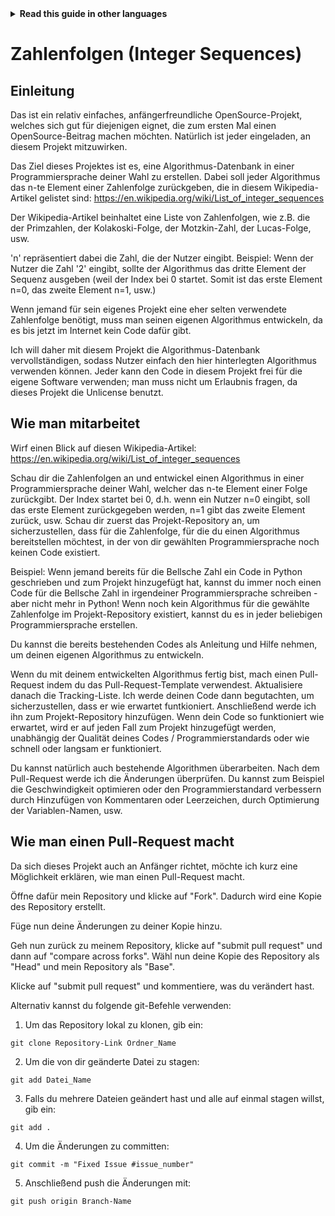 
<!-- Do not translate this -->
<details>
<summary>
<strong> Read this guide in other languages </strong>
</summary>
    <ul>
	    <li><a href="https://github.com/Twiggecode/Integer-Sequences/blob/main/README%20Translations/README_AR.md"> Arabic </a></li>
		<li><a href="https://github.com/Twiggecode/Integer-Sequences/blob/main/README%20Translations/README_CN.md"> Chinese </a></li>
		<li><a href="https://github.com/Twiggecode/Integer-Sequences/blob/main/README.md"> English </a></li>
        <li><a href="https://github.com/Twiggecode/Integer-Sequences/blob/main/README%20Translations/README_FR.md"> French </a></li>
        <li><a href="https://github.com/Twiggecode/Integer-Sequences/blob/main/README%20Translations/README_DE.md"> German </a></li>
		<li><a href="https://github.com/Twiggecode/Integer-Sequences/blob/main/README%20Translations/README_HINDI.md"> Hindi </a></li>
        <li><a href="https://github.com/Twiggecode/Integer-Sequences/blob/main/README%20Translations/README_ID.md"> Indonesian </a></li>
        <li><a href="https://github.com/Twiggecode/Integer-Sequences/blob/main/README%20Translations/README_IT.md"> Italian </a></li>
        <li><a href="https://github.com/Twiggecode/Integer-Sequences/blob/main/README%20Translations/README_KR.md"> Korean </a></li>
        <li><a href="https://github.com/Twiggecode/Integer-Sequences/blob/main/README%20Translations/README_PT.md"> Portuguese </a></li>
        <li><a href="https://github.com/Twiggecode/Integer-Sequences/blob/main/README%20Translations/README_RO.md"> Romanian </a></li>
        <li><a href="https://github.com/Twiggecode/Integer-Sequences/blob/main/README%20Translations/README_RU.md"> Russian </a></li>
        <li><a href="https://github.com/Twiggecode/Integer-Sequences/blob/main/README%20Translations/README_ES.md"> Spanish </a></li>
        <li><a href="https://github.com/Twiggecode/Integer-Sequences/blob/main/README%20Translations/README_AF.md"> Afrikaans </a></li>
        <li><a href="https://github.com/Twiggecode/Integer-Sequences/blob/main/README%20Translations/README_EL.md"> Greek - Ελληνικά </a></li>
        <li><a href="https://github.com/Twiggecode/Integer-Sequences/blob/main/README%20Translations/README_JP.md"> Japanese - 日本語 </a></li>
        <li><a href="https://github.com/Twiggecode/Integer-Sequences/blob/main/README%20Translations/README_NL.md"> Dutch - Nederlands </a></li>
        <li><a href="https://github.com/Twiggecode/Integer-Sequences/blob/main/README%20Translations/README_SW.md"> Swahili - Kiswahili </a></li>
	</ul> 
</details>
<!-- Do not translate this -->

# Zahlenfolgen (Integer Sequences)

## Einleitung 

Das ist ein relativ einfaches, anfängerfreundliche OpenSource-Projekt, welches sich gut für diejenigen eignet, die zum ersten Mal einen OpenSource-Beitrag machen möchten. Natürlich ist jeder eingeladen, an diesem Projekt mitzuwirken.

Das Ziel dieses Projektes ist es, eine Algorithmus-Datenbank in einer Programmiersprache deiner Wahl zu erstellen. Dabei soll jeder Algorithmus das n-te Element einer Zahlenfolge zurückgeben, 
die in diesem Wikipedia-Artikel gelistet sind: https://en.wikipedia.org/wiki/List_of_integer_sequences

Der Wikipedia-Artikel beinhaltet eine Liste von Zahlenfolgen, wie z.B. die der Primzahlen, der Kolakoski-Folge, der Motzkin-Zahl, der Lucas-Folge, usw.

'n' repräsentiert dabei die Zahl, die der Nutzer eingibt. 
Beispiel: Wenn der Nutzer die Zahl '2' eingibt, sollte der Algorithmus das dritte Element der Sequenz ausgeben (weil der Index bei 0 startet. Somit ist das erste Element n=0, das zweite Element n=1, usw.)

Wenn jemand für sein eigenes Projekt eine eher selten verwendete Zahlenfolge benötigt, muss man seinen eigenen Algorithmus entwickeln, da es bis jetzt im Internet kein Code dafür gibt.

Ich will daher mit diesem Projekt die Algorithmus-Datenbank vervollständigen, sodass Nutzer einfach den hier hinterlegten Algorithmus verwenden können.
Jeder kann den Code in diesem Projekt frei für die eigene Software verwenden; man muss nicht um Erlaubnis fragen, da dieses Projekt die Unlicense benutzt.


## Wie man mitarbeitet

Wirf einen Blick auf diesen Wikipedia-Artikel: https://en.wikipedia.org/wiki/List_of_integer_sequences

Schau dir die Zahlenfolgen an und entwickel einen Algorithmus in einer Programmiersprache deiner Wahl, welcher das n-te Element einer Folge zurückgibt.
Der Index startet bei 0, d.h. wenn ein Nutzer n=0 eingibt, soll das erste Element zurückgegeben werden, n=1 gibt das zweite Element zurück, usw.
Schau dir zuerst das Projekt-Repository an, um sicherzustellen, dass für die Zahlenfolge, für die du einen Algorithmus bereitstellen möchtest, in der von dir gewählten Programmiersprache noch keinen Code existiert.

Beispiel: 
Wenn jemand bereits für die Bellsche Zahl ein Code in Python geschrieben und zum Projekt hinzugefügt hat, kannst du immer noch einen Code für die Bellsche Zahl in irgendeiner Programmiersprache schreiben - aber nicht mehr in Python!
Wenn noch kein Algorithmus für die gewählte Zahlenfolge im Projekt-Repository existiert, kannst du es in jeder beliebigen Programmiersprache erstellen.

Du kannst die bereits bestehenden Codes als Anleitung und Hilfe nehmen, um deinen eigenen Algorithmus zu entwickeln.

Wenn du mit deinem entwickelten Algorithmus fertig bist, mach einen Pull-Request indem du das Pull-Request-Template verwendest. Aktualisiere danach die Tracking-Liste. 
Ich werde deinen Code dann begutachten, um sicherzustellen, dass er wie erwartet funtkioniert. Anschließend werde ich ihn zum Projekt-Repository hinzufügen.
Wenn dein Code so funktioniert wie erwartet, wird er auf jeden Fall zum Projekt hinzugefügt werden, unabhängig der Qualität deines Codes / Programmierstandards oder wie schnell oder langsam er funktioniert.

Du kannst natürlich auch bestehende Algorithmen überarbeiten. Nach dem Pull-Request werde ich die Änderungen überprüfen. Du kannst zum Beispiel die Geschwindigkeit optimieren oder den Programmierstandard verbessern durch Hinzufügen von Kommentaren oder Leerzeichen, durch Optimierung der Variablen-Namen, usw.


## Wie man einen Pull-Request macht

Da sich dieses Projekt auch an Anfänger richtet, möchte ich kurz eine Möglichkeit erklären, wie man einen Pull-Request macht.

Öffne dafür mein Repository und klicke auf "Fork". Dadurch wird eine Kopie des Repository erstellt.

Füge nun deine Änderungen zu deiner Kopie hinzu.

Geh nun zurück zu meinem Repository, klicke auf "submit pull request" und dann auf "compare across forks". Wähl nun deine Kopie des Repository als "Head" und mein Repository als "Base". 

Klicke auf "submit pull request" und kommentiere, was du verändert hast.

Alternativ kannst du folgende git-Befehle verwenden:

1. Um das Repository lokal zu klonen, gib ein:

```git clone Repository-Link Ordner_Name```

2. Um die von dir geänderte Datei zu stagen:

```git add Datei_Name```

3. Falls du mehrere Dateien geändert hast und alle auf einmal stagen willst, gib ein:

```git add .```

4. Um die Änderungen zu committen:

```git commit -m "Fixed Issue #issue_number"```

5. Anschließend push die Änderungen mit:

```git push origin Branch-Name```
